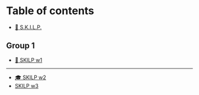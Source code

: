 # Table of contents

* [🔦 S.K.I.L.P.](README.md)

## Group 1

* [🔆 SKILP w1](group-1/til-week-one.md)

***

* [🎓 SKILP w2](til-week-two.md)
* [SKILP w3](skilp-w3.md)
